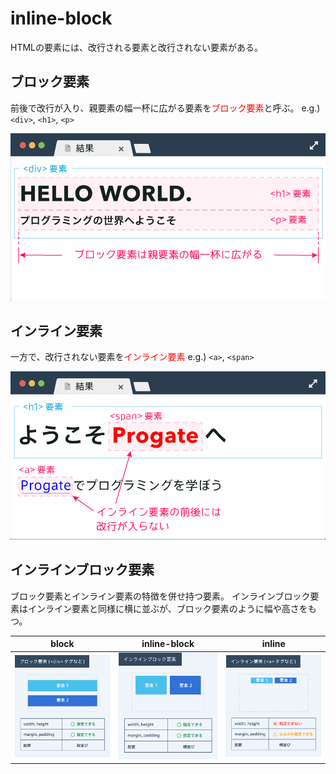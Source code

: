 # inline-block

HTMLの要素には、改行される要素と改行されない要素がある。

## ブロック要素

前後で改行が入り、親要素の幅一杯に広がる要素を<font color="Red">ブロック要素</font>と呼ぶ。
e.g.) `<div>`, `<h1>`, `<p>`

![block-1](./statics/block-1.png)

## インライン要素

一方で、改行されない要素を<font color="Red">インライン要素</font>
e.g.) `<a>`, `<span>`

![inline-1](./statics/inline-1.png)

## インラインブロック要素

ブロック要素とインライン要素の特徴を併せ持つ要素。
インラインブロック要素はインライン要素と同様に横に並ぶが、ブロック要素のように幅や高さをもつ。

|block|inline-block|inline|
|-|-|-|
|![block-2](./statics/block-2.png)|![inline-block-1](./statics/inline-block-1.png)|![inline-2](./statics/inline-2.png)|
